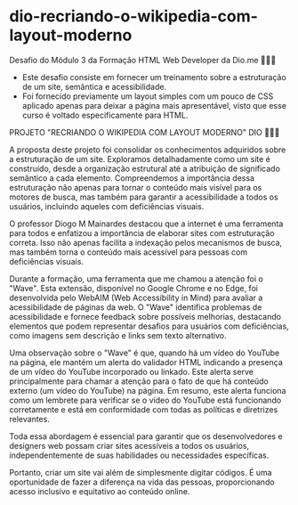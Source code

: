 # dio-recriando-o-wikipedia-com-layout-moderno
 Desafio do Módulo 3 da Formação HTML Web Developer da Dio.me
🚀🚀🚀
* Este desafio consiste em fornecer um treinamento sobre a estruturação de um site, semântica e acessibilidade.
* Foi fornecido previamente um layout simples com um pouco de CSS aplicado apenas para deixar a página mais apresentável, visto que esse curso é voltado especificamente para HTML. 

PROJETO "RECRIANDO O WIKIPEDIA COM LAYOUT MODERNO" DIO 🚀🚀🚀

A proposta deste projeto foi consolidar os conhecimentos adquiridos sobre a estruturação de um site. Exploramos detalhadamente como um site é construído, desde a organização estrutural até a atribuição de significado semântico a cada elemento. Compreendemos a importância dessa estruturação não apenas para tornar o conteúdo mais visível para os motores de busca, mas também para garantir a acessibilidade a todos os usuários, incluindo aqueles com deficiências visuais.

O professor Diogo M Mainardes destacou que a internet é uma ferramenta para todos e enfatizou a importância de elaborar sites com estruturação correta. Isso não apenas facilita a indexação pelos mecanismos de busca, mas também torna o conteúdo mais acessível para pessoas com deficiências visuais.

Durante a formação, uma ferramenta que me chamou a atenção foi o "Wave". Esta extensão, disponível no Google Chrome e no Edge, foi desenvolvida pelo WebAIM (Web Accessibility in Mind) para avaliar a acessibilidade de páginas da web. O "Wave" identifica problemas de acessibilidade e fornece feedback sobre possíveis melhorias, destacando elementos que podem representar desafios para usuários com deficiências, como imagens sem descrição e links sem texto alternativo.

Uma observação sobre o "Wave" é que, quando há um vídeo do YouTube na página, ele mantém um alerta do validador HTML indicando a presença de um vídeo do YouTube incorporado ou linkado. Este alerta serve principalmente para chamar a atenção para o fato de que há conteúdo externo (um vídeo do YouTube) na página. Em resumo, este alerta funciona como um lembrete para verificar se o vídeo do YouTube está funcionando corretamente e está em conformidade com todas as políticas e diretrizes relevantes.

Toda essa abordagem é essencial para garantir que os desenvolvedores e designers web possam criar sites acessíveis a todos os usuários, independentemente de suas habilidades ou necessidades específicas.

Portanto, criar um site vai além de simplesmente digitar códigos. É uma oportunidade de fazer a diferença na vida das pessoas, proporcionando acesso inclusivo e equitativo ao conteúdo online.

